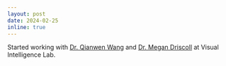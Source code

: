 ```yaml
---
layout: post
date: 2024-02-25
inline: true
---
```


Started working with <a href='https://qianwen.info/'>Dr. Qianwen Wang</a> and <a href='https://med.umn.edu/bio/meghan-driscoll'>Dr. Megan Driscoll</a> at Visual Intelligence Lab.